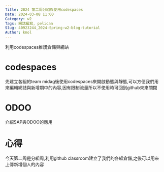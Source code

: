 ```yaml
---
Title: 2024 第二周分組與使用codespaces
Date: 2024-03-08 11:00
Category: w2
Tags: 網誌編寫, pelican
Slug: 40923244_2024-Spring-w2-blog-tutorial
Author: kmol
---
```


利用codespaces維護倉儲與網站

<!-- PELICAN_END_SUMMARY -->

# codespaces
先建立各組的team midag後使用codespaces來開啟動態與靜態,可以方便我們用來編輯網誌與新增期中的內容,因有限制流量所以不使用時可回到github來來關閉
# ODOO
介紹SAP與ODOO的應用
# 心得
今天第二周是分組周,利用github classroom建立了我們的各組倉儲,之後可以用來上傳新增個人的內容
